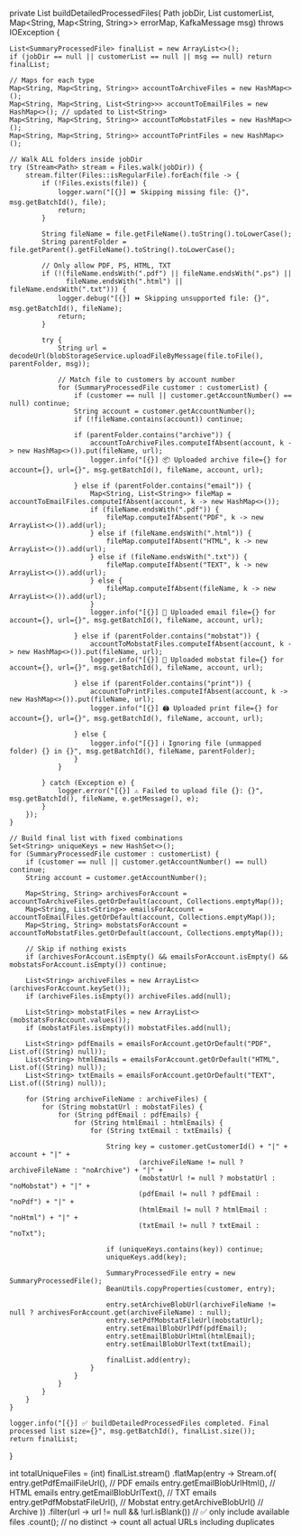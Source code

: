 private List<SummaryProcessedFile> buildDetailedProcessedFiles(
        Path jobDir,
        List<SummaryProcessedFile> customerList,
        Map<String, Map<String, String>> errorMap,
        KafkaMessage msg) throws IOException {

    List<SummaryProcessedFile> finalList = new ArrayList<>();
    if (jobDir == null || customerList == null || msg == null) return finalList;

    // Maps for each type
    Map<String, Map<String, String>> accountToArchiveFiles = new HashMap<>();
    Map<String, Map<String, List<String>>> accountToEmailFiles = new HashMap<>(); // updated to List<String>
    Map<String, Map<String, String>> accountToMobstatFiles = new HashMap<>();
    Map<String, Map<String, String>> accountToPrintFiles = new HashMap<>();

    // Walk ALL folders inside jobDir
    try (Stream<Path> stream = Files.walk(jobDir)) {
        stream.filter(Files::isRegularFile).forEach(file -> {
            if (!Files.exists(file)) {
                logger.warn("[{}] ⏩ Skipping missing file: {}", msg.getBatchId(), file);
                return;
            }

            String fileName = file.getFileName().toString().toLowerCase();
            String parentFolder = file.getParent().getFileName().toString().toLowerCase();

            // Only allow PDF, PS, HTML, TXT
            if (!(fileName.endsWith(".pdf") || fileName.endsWith(".ps") ||
                  fileName.endsWith(".html") || fileName.endsWith(".txt"))) {
                logger.debug("[{}] ⏩ Skipping unsupported file: {}", msg.getBatchId(), fileName);
                return;
            }

            try {
                String url = decodeUrl(blobStorageService.uploadFileByMessage(file.toFile(), parentFolder, msg));

                // Match file to customers by account number
                for (SummaryProcessedFile customer : customerList) {
                    if (customer == null || customer.getAccountNumber() == null) continue;
                    String account = customer.getAccountNumber();
                    if (!fileName.contains(account)) continue;

                    if (parentFolder.contains("archive")) {
                        accountToArchiveFiles.computeIfAbsent(account, k -> new HashMap<>()).put(fileName, url);
                        logger.info("[{}] 📦 Uploaded archive file={} for account={}, url={}", msg.getBatchId(), fileName, account, url);

                    } else if (parentFolder.contains("email")) {
                        Map<String, List<String>> fileMap = accountToEmailFiles.computeIfAbsent(account, k -> new HashMap<>());
                        if (fileName.endsWith(".pdf")) {
                            fileMap.computeIfAbsent("PDF", k -> new ArrayList<>()).add(url);
                        } else if (fileName.endsWith(".html")) {
                            fileMap.computeIfAbsent("HTML", k -> new ArrayList<>()).add(url);
                        } else if (fileName.endsWith(".txt")) {
                            fileMap.computeIfAbsent("TEXT", k -> new ArrayList<>()).add(url);
                        } else {
                            fileMap.computeIfAbsent(fileName, k -> new ArrayList<>()).add(url);
                        }
                        logger.info("[{}] 📧 Uploaded email file={} for account={}, url={}", msg.getBatchId(), fileName, account, url);

                    } else if (parentFolder.contains("mobstat")) {
                        accountToMobstatFiles.computeIfAbsent(account, k -> new HashMap<>()).put(fileName, url);
                        logger.info("[{}] 📱 Uploaded mobstat file={} for account={}, url={}", msg.getBatchId(), fileName, account, url);

                    } else if (parentFolder.contains("print")) {
                        accountToPrintFiles.computeIfAbsent(account, k -> new HashMap<>()).put(fileName, url);
                        logger.info("[{}] 🖨 Uploaded print file={} for account={}, url={}", msg.getBatchId(), fileName, account, url);

                    } else {
                        logger.info("[{}] ℹ️ Ignoring file (unmapped folder) {} in {}", msg.getBatchId(), fileName, parentFolder);
                    }
                }

            } catch (Exception e) {
                logger.error("[{}] ⚠️ Failed to upload file {}: {}", msg.getBatchId(), fileName, e.getMessage(), e);
            }
        });
    }

    // Build final list with fixed combinations
    Set<String> uniqueKeys = new HashSet<>();
    for (SummaryProcessedFile customer : customerList) {
        if (customer == null || customer.getAccountNumber() == null) continue;
        String account = customer.getAccountNumber();

        Map<String, String> archivesForAccount = accountToArchiveFiles.getOrDefault(account, Collections.emptyMap());
        Map<String, List<String>> emailsForAccount = accountToEmailFiles.getOrDefault(account, Collections.emptyMap());
        Map<String, String> mobstatsForAccount = accountToMobstatFiles.getOrDefault(account, Collections.emptyMap());

        // Skip if nothing exists
        if (archivesForAccount.isEmpty() && emailsForAccount.isEmpty() && mobstatsForAccount.isEmpty()) continue;

        List<String> archiveFiles = new ArrayList<>(archivesForAccount.keySet());
        if (archiveFiles.isEmpty()) archiveFiles.add(null);

        List<String> mobstatFiles = new ArrayList<>(mobstatsForAccount.values());
        if (mobstatFiles.isEmpty()) mobstatFiles.add(null);

        List<String> pdfEmails = emailsForAccount.getOrDefault("PDF", List.of((String) null));
        List<String> htmlEmails = emailsForAccount.getOrDefault("HTML", List.of((String) null));
        List<String> txtEmails = emailsForAccount.getOrDefault("TEXT", List.of((String) null));

        for (String archiveFileName : archiveFiles) {
            for (String mobstatUrl : mobstatFiles) {
                for (String pdfEmail : pdfEmails) {
                    for (String htmlEmail : htmlEmails) {
                        for (String txtEmail : txtEmails) {

                            String key = customer.getCustomerId() + "|" + account + "|" +
                                    (archiveFileName != null ? archiveFileName : "noArchive") + "|" +
                                    (mobstatUrl != null ? mobstatUrl : "noMobstat") + "|" +
                                    (pdfEmail != null ? pdfEmail : "noPdf") + "|" +
                                    (htmlEmail != null ? htmlEmail : "noHtml") + "|" +
                                    (txtEmail != null ? txtEmail : "noTxt");

                            if (uniqueKeys.contains(key)) continue;
                            uniqueKeys.add(key);

                            SummaryProcessedFile entry = new SummaryProcessedFile();
                            BeanUtils.copyProperties(customer, entry);

                            entry.setArchiveBlobUrl(archiveFileName != null ? archivesForAccount.get(archiveFileName) : null);
                            entry.setPdfMobstatFileUrl(mobstatUrl);
                            entry.setEmailBlobUrlPdf(pdfEmail);
                            entry.setEmailBlobUrlHtml(htmlEmail);
                            entry.setEmailBlobUrlText(txtEmail);

                            finalList.add(entry);
                        }
                    }
                }
            }
        }
    }

    logger.info("[{}] ✅ buildDetailedProcessedFiles completed. Final processed list size={}", msg.getBatchId(), finalList.size());
    return finalList;
}


int totalUniqueFiles = (int) finalList.stream()
        .flatMap(entry -> Stream.of(
                entry.getPdfEmailFileUrl(),    // PDF emails
                entry.getEmailBlobUrlHtml(),   // HTML emails
                entry.getEmailBlobUrlText(),   // TXT emails
                entry.getPdfMobstatFileUrl(),  // Mobstat
                entry.getArchiveBlobUrl()      // Archive
        ))
        .filter(url -> url != null && !url.isBlank()) // ✅ only include available files
        .count(); // no distinct → count all actual URLs including duplicates
